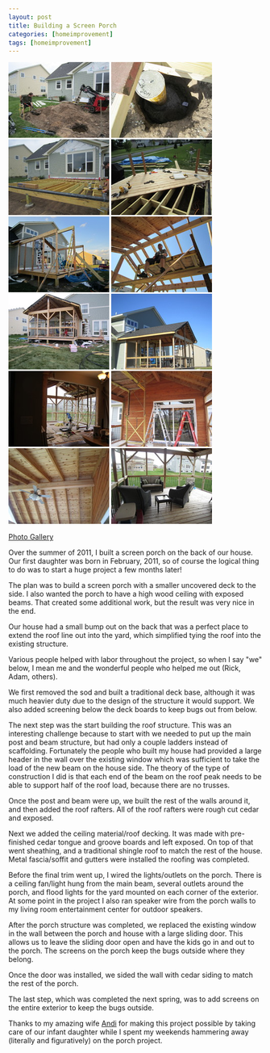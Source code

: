```yaml
---
layout: post
title: Building a Screen Porch
categories: [homeimprovement]
tags: [homeimprovement]
---
```

<div class="row">
<a href="/images/porch/img_1209.jpg" class="fancybox" rel="porch"><img src="/images/porch/img_1209t.jpg" alt="Digging the post holes"></a>
<a href="/images/porch/img_1254.jpg" class="fancybox" rel="porch"><img src="/images/porch/img_1254t.jpg" alt="Concrete form"></a>
<a href="/images/porch/img_1375.jpg" class="fancybox" rel="porch"><img src="/images/porch/img_1375t.jpg" alt="Deck framing"></a>
<a href="/images/porch/img_1487.jpg" class="fancybox" rel="porch"><img src="/images/porch/img_1487t.jpg" alt="Decking"></a>
<a href="/images/porch/img_1516.jpg" class="fancybox" rel="porch"><img src="/images/porch/img_1516t.jpg" alt="Beams"></a>
<a href="/images/porch/img_2081.jpg" class="fancybox" rel="porch"><img src="/images/porch/img_2081t.jpg" alt="Ceiling/decking"></a>
<a href="/images/porch/img_2280.jpg" class="fancybox" rel="porch"><img src="/images/porch/img_2280t.jpg" alt="Roof deck"></a>
<a href="/images/porch/img_2318_001.jpg" class="fancybox" rel="porch"><img src="/images/porch/img_2318_001t.jpg" alt="Roofing"></a>
<a href="/images/porch/img_2511.jpg" class="fancybox" rel="porch"><img src="/images/porch/img_2511t.jpg" alt="Installing door"></a>
<a href="/images/porch/img_2537.jpg" class="fancybox" rel="porch"><img src="/images/porch/img_2537t.jpg" alt="Door and wall"></a>
<a href="/images/porch/img_2761.jpg" class="fancybox" rel="porch"><img src="/images/porch/img_2761t.jpg" alt="Ceiling + fan"></a>
<a href="/images/porch/img_3539.jpg" class="fancybox" rel="porch"><img src="/images/porch/img_3539t.jpg" alt="Furniture"></a>
</div>

[Photo Gallery](http://gallery.chuckhays.net/Projects/Coachford-Ave/CoachfordHouseporchdeck/)

Over the summer of 2011, I built a screen porch on the back of our house. Our first daughter was born in February, 2011, so of course the logical thing to do was to start a huge project a few months later!

The plan was to build a screen porch with a smaller uncovered deck to the side. I also wanted the porch to have a high wood ceiling with exposed beams. That created some additional work, but the result was very nice in the end.

Our house had a small bump out on the back that was a perfect place to extend the roof line out into the yard, which simplified tying the roof into the existing structure.

Various people helped with labor throughout the project, so when I say "we" below, I mean me and the wonderful people who helped me out (Rick, Adam, others).

We first removed the sod and built a traditional deck base, although it was much heavier duty due to the design of the structure it would support. We also added screening below the deck boards to keep bugs out from below.

The next step was the start building the roof structure. This was an interesting challenge because to start with we needed to put up the main post and beam structure, but had only a couple ladders instead of scaffolding. Fortunately the people who built my house had provided a large header in the wall over the existing window which was sufficient to take the load of the new beam on the house side. The theory of the type of construction I did is that each end of the beam on the roof peak needs to be able to support half of the roof load, because there are no trusses.  

Once the post and beam were up, we built the rest of the walls around it, and then added the roof rafters. All of the roof rafters were rough cut cedar and exposed.

Next we added the ceiling material/roof decking. It was made with pre-finished cedar tongue and groove boards and left exposed. On top of that went sheathing, and a traditional shingle roof to match the rest of the house. Metal fascia/soffit and gutters were installed the roofing was completed.

Before the final trim went up, I wired the lights/outlets on the porch. There is a ceiling fan/light hung from the main beam, several outlets around the porch, and flood lights for the yard mounted on each corner of the exterior. At some point in the project I also ran speaker wire from the porch walls to my living room entertainment center for outdoor speakers.

After the porch structure was completed, we replaced the existing window in the wall between the porch and house with a large sliding door. This allows us to leave the sliding door open and have the kids go in and out to the porch. The screens on the porch keep the bugs outside where they belong.

Once the door was installed, we sided the wall with cedar siding to match the rest of the porch.

The last step, which was completed the next spring, was to add screens on the entire exterior to keep the bugs outside.

Thanks to my amazing wife [Andi](http://andihays.net) for making this project possible by taking care of our infant daughter while I spent my weekends hammering away (literally and figuratively) on the porch project.

